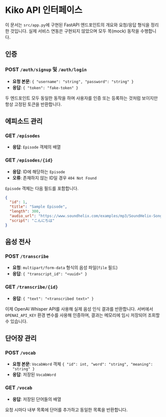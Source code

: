 # Kiko API 인터페이스

이 문서는 `src/app.py`에 구현된 FastAPI 엔드포인트의 개요와 요청/응답 형식을 정리한 것입니다. 실제 서비스 연동은 구현되지 않았으며 모두 목(mock) 동작을 수행합니다.

## 인증
### POST `/auth/signup` 및 `/auth/login`
- **요청 본문**: `{ "username": "string", "password": "string" }`
- **응답**: `{ "token": "fake-token" }`

두 엔드포인트 모두 동일한 동작을 하며 사용자를 인증 또는 등록하는 것처럼 보이지만 항상 고정된 토큰을 반환합니다.

## 에피소드 관리
### GET `/episodes`
- **응답**: `Episode` 객체의 배열

### GET `/episodes/{id}`
- **응답**: ID에 해당하는 `Episode`
- **오류**: 존재하지 않는 ID일 경우 `404 Not Found`

`Episode` 객체는 다음 필드를 포함합니다.
```json
{
  "id": 1,
  "title": "Sample Episode",
  "length": 300,
  "audio_url": "https://www.soundhelix.com/examples/mp3/SoundHelix-Song-1.mp3",
  "script": "こんにちは"
}
```

## 음성 전사
### POST `/transcribe`
- **요청**: `multipart/form-data` 형식의 음성 파일(`file` 필드)
- **응답**: `{ "transcript_id": "<uuid>" }`

### GET `/transcribe/{id}`
- **응답**: `{ "text": "<transcribed text>" }`

이제 OpenAI Whisper API를 사용해 실제 음성 인식 결과를 반환합니다. 서버에서 `OPENAI_API_KEY` 환경 변수를 사용해 인증하며, 결과는 메모리에 임시 저장되어 조회할 수 있습니다.

## 단어장 관리
### POST `/vocab`
- **요청 본문**: `VocabWord` 객체 `{ "id": int, "word": "string", "meaning": "string" }`
- **응답**: 저장된 `VocabWord`

### GET `/vocab`
- **응답**: 저장된 단어들의 배열

요청 시마다 내부 목록에 단어를 추가하고 동일한 목록을 반환합니다.
